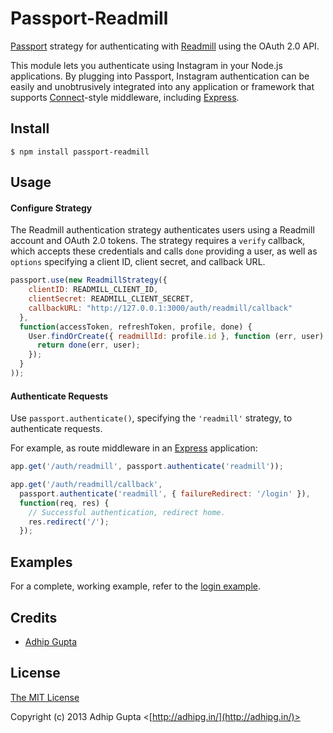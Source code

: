 # Passport-Readmill

[Passport](https://github.com/jaredhanson/passport) strategy for authenticating
with [Readmill](http://readmill.com/) using the OAuth 2.0 API.

This module lets you authenticate using Instagram in your Node.js applications.
By plugging into Passport, Instagram authentication can be easily and
unobtrusively integrated into any application or framework that supports
[Connect](http://www.senchalabs.org/connect/)-style middleware, including
[Express](http://expressjs.com/).

## Install

    $ npm install passport-readmill

## Usage

#### Configure Strategy

The Readmill authentication strategy authenticates users using a Readmill
account and OAuth 2.0 tokens.  The strategy requires a `verify` callback, which
accepts these credentials and calls `done` providing a user, as well as
`options` specifying a client ID, client secret, and callback URL.

```javascript
passport.use(new ReadmillStrategy({
    clientID: READMILL_CLIENT_ID,
    clientSecret: READMILL_CLIENT_SECRET,
    callbackURL: "http://127.0.0.1:3000/auth/readmill/callback"
  },
  function(accessToken, refreshToken, profile, done) {
    User.findOrCreate({ readmillId: profile.id }, function (err, user) {
      return done(err, user);
    });
  }
));
```

#### Authenticate Requests

Use `passport.authenticate()`, specifying the `'readmill'` strategy, to
authenticate requests.

For example, as route middleware in an [Express](http://expressjs.com/)
application:

```javascript
app.get('/auth/readmill', passport.authenticate('readmill'));

app.get('/auth/readmill/callback', 
  passport.authenticate('readmill', { failureRedirect: '/login' }),
  function(req, res) {
    // Successful authentication, redirect home.
    res.redirect('/');
  });
```

## Examples

For a complete, working example, refer to the [login example](https://github.com/adhipg/passport-readmill/tree/master/examples/login).

## Credits

  - [Adhip Gupta](http://github.com/adhipg)

## License

[The MIT License](http://opensource.org/licenses/MIT)

Copyright (c) 2013 Adhip Gupta <[http://adhipg.in/](http://adhipg.in/)>
